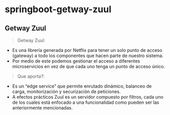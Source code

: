 # springboot-getway-zuul
## Getway Zuul	

> Getway Zuul: 
- Es una librería generada por Netflix para tener un solo punto de acceso (gateway) a todo los componentes que hacen parte de nuestro sistema. 
- Por medio de este podemos gestionar el acceso a diferentes microservicios en vez de que cada uno tenga un punto de acceso único.
> Que aporta?:
- Es un “edge service” que permite enrutado dinámico, balanceo de carga, monitorización y securización de peticiones. 
- A efectos prácticos Zuul es un servidor compuesto por filtros, cada uno de los cuales está enfocado a una funcionalidad como pueden ser las anteriormente mencionadas.

